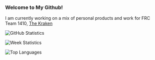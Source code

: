 ### Welcome to My Github!

I am currently working on a mix of personal products and work for FRC Team 1410, [The Kraken](https://frc1410.org/)

![GitHub Statistics](https://github-readme-stats.vercel.app/api?username=RowanEklund&show_icons=true)

![Week Statistics](https://github-readme-stats.vercel.app/api/wakatime?username=RowanEklund)

![Top Languages](https://github-readme-stats.vercel.app/api/top-langs/?username=RowanEklund)
